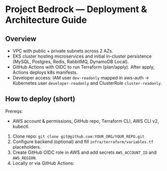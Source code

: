 # Project Bedrock — Deployment & Architecture Guide

## Overview
- VPC with public + private subnets across 2 AZs.
- EKS cluster hosting microservices and initial in-cluster persistence (MySQL, Postgres, Redis, RabbitMQ, DynamoDB Local).
- GitHub Actions with OIDC to run Terraform (plan/apply). After apply, Actions deploys k8s manifests.
- Developer access: IAM user `dev-readonly` mapped in aws-auth -> Kubernetes user `developer-readonly` and ClusterRole `cluster-readonly`.

## How to deploy (short)
Prereqs:
- AWS account & permissions, GitHub repo, Terraform CLI, AWS CLI v2, kubectl.

1. Clone repo:
   `git clone git@github.com:YOUR_ORG/YOUR_REPO.git`
2. Configure backend (optional) and fill `infra/terraform/variables.tf` placeholders.
3. Create GitHub OIDC role in AWS and add secrets `AWS_ACCOUNT_ID` and `AWS_REGION`.
4. Locally or via GitHub Actions:
